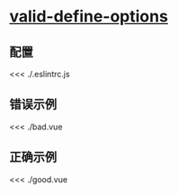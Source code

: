 # [valid-define-options](https://eslint.vuejs.org/rules/valid-define-options.html)

## 配置

<<< ./.eslintrc.js

## 错误示例

<<< ./bad.vue

## 正确示例

<<< ./good.vue
